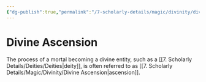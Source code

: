 ```yaml
---
{"dg-publish":true,"permalink":"/7-scholarly-details/magic/divinity/divine-ascension/"}
---
```


# Divine Ascension

The process of a mortal becoming a divine entity, such as a [[7. Scholarly Details/Deities/Deities\|deity]], is often referred to as [[7. Scholarly Details/Magic/Divinity/Divine Ascension\|ascension]].  